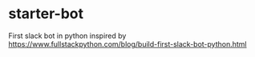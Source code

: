 # starter-bot
First slack bot in python inspired by https://www.fullstackpython.com/blog/build-first-slack-bot-python.html
